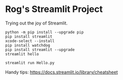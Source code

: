 # Rog's Streamlit Project
Trying out the joy of Streamlit.
```
python -m pip install --upgrade pip
pip install streamlit
xcode-select --install
pip install watchdog
pip install streamlit --upgrade
streamlit hello

streamlit run Hello.py
```
Handy tips:
https://docs.streamlit.io/library/cheatsheet



